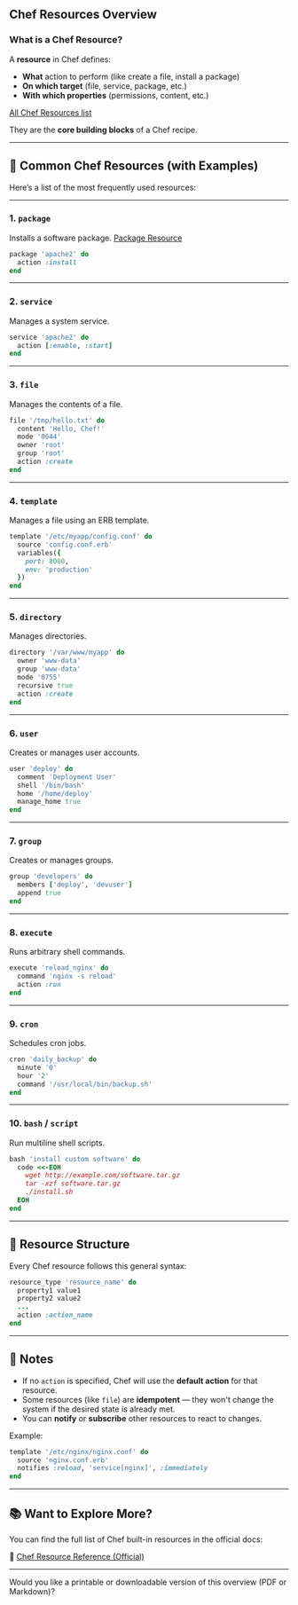 ##  **Chef Resources Overview**

###  What is a Chef Resource?

A **resource** in Chef defines:

* **What** action to perform (like create a file, install a package)
* **On which target** (file, service, package, etc.)
* **With which properties** (permissions, content, etc.)

<a href="https://docs.chef.io/resources/">All Chef Resources list </a>

They are the **core building blocks** of a Chef recipe. 

---

## 🔧 Common Chef Resources (with Examples)

Here’s a list of the most frequently used resources:

---

### 1. **`package`**

Installs a software package. <a href=https://docs.chef.io/resources/package/ > Package Resource</a>

```ruby
package 'apache2' do
  action :install
end
```

---

### 2. **`service`**

Manages a system service.

```ruby
service 'apache2' do
  action [:enable, :start]
end
```

---

### 3. **`file`**

Manages the contents of a file.

```ruby
file '/tmp/hello.txt' do
  content 'Hello, Chef!'
  mode '0644'
  owner 'root'
  group 'root'
  action :create
end
```

---

### 4. **`template`**

Manages a file using an ERB template.

```ruby
template '/etc/myapp/config.conf' do
  source 'config.conf.erb'
  variables({
    port: 8080,
    env: 'production'
  })
end
```

---

### 5. **`directory`**

Manages directories.

```ruby
directory '/var/www/myapp' do
  owner 'www-data'
  group 'www-data'
  mode '0755'
  recursive true
  action :create
end
```

---

### 6. **`user`**

Creates or manages user accounts.

```ruby
user 'deploy' do
  comment 'Deployment User'
  shell '/bin/bash'
  home '/home/deploy'
  manage_home true
end
```

---

### 7. **`group`**

Creates or manages groups.

```ruby
group 'developers' do
  members ['deploy', 'devuser']
  append true
end
```

---

### 8. **`execute`**

Runs arbitrary shell commands.

```ruby
execute 'reload_nginx' do
  command 'nginx -s reload'
  action :run
end
```

---

### 9. **`cron`**

Schedules cron jobs.

```ruby
cron 'daily_backup' do
  minute '0'
  hour '2'
  command '/usr/local/bin/backup.sh'
end
```

---

### 10. **`bash` / `script`**

Run multiline shell scripts.

```ruby
bash 'install custom software' do
  code <<-EOH
    wget http://example.com/software.tar.gz
    tar -xzf software.tar.gz
    ./install.sh
  EOH
end
```

---

## 🧠 Resource Structure

Every Chef resource follows this general syntax:

```ruby
resource_type 'resource_name' do
  property1 value1
  property2 value2
  ...
  action :action_name
end
```

---

## 📌 Notes

* If no `action` is specified, Chef will use the **default action** for that resource.
* Some resources (like `file`) are **idempotent** — they won't change the system if the desired state is already met.
* You can **notify** or **subscribe** other resources to react to changes.

Example:

```ruby
template '/etc/nginx/nginx.conf' do
  source 'nginx.conf.erb'
  notifies :reload, 'service[nginx]', :immediately
end
```

---

## 📚 Want to Explore More?

You can find the full list of Chef built-in resources in the official docs:

🔗 [Chef Resource Reference (Official)](https://docs.chef.io/resources/)

---

Would you like a printable or downloadable version of this overview (PDF or Markdown)?
